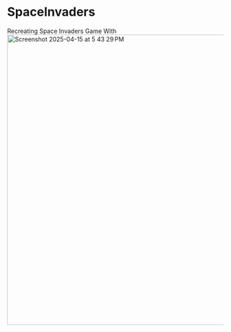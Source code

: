 # SpaceInvaders
Recreating Space Invaders Game With 
<img width="676" alt="Screenshot 2025-04-15 at 5 43 29 PM" src="https://github.com/user-attachments/assets/5d602690-cb17-414b-a9ba-ea78fe26c8c6" />
